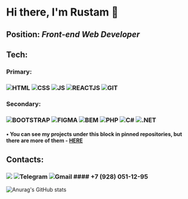 # Hi there, I'm Rustam 👋
## Position: *Front-end Web Developer*
## Tech:
### Primary:
### ![HTML](https://img.shields.io/badge/-HTML-151515?style=for-the-badge&logo=html5) ![CSS](https://img.shields.io/badge/-CSS-151515?style=for-the-badge&logo=css3) ![JS](https://img.shields.io/badge/-JS-151515?style=for-the-badge&logo=javascript) ![REACTJS](https://img.shields.io/badge/-REACTJS-151515?style=for-the-badge&logo=react) ![GIT](https://img.shields.io/badge/-GIT-151515?style=for-the-badge&logo=git)

### Secondary:
### ![BOOTSTRAP](https://img.shields.io/badge/-BOOTSTRAP-151515?style=for-the-badge&logo=bootstrap) ![FIGMA](https://img.shields.io/badge/-FIGMA-151515?style=for-the-badge&logo=figma) ![BEM](https://img.shields.io/badge/-BEM-151515?style=for-the-badge) ![PHP](https://img.shields.io/badge/-PHP-151515?style=for-the-badge&logo=php) ![C#](https://img.shields.io/badge/-C%23-151515?style=for-the-badge&logo=c#) ![.NET](https://img.shields.io/badge/-.NET-151515?style=for-the-badge&logo=.net)

####  • You can see my projects under this block in pinned repositories, but there are more of them - [HERE](https://github.com/ramrusgit?tab=repositories)

## Contacts:
### ![](https://img.shields.io/badge/-LinkedIn-royalblue?style=for-the-badge&logo=linkedin) ![Telegram](https://img.shields.io/badge/-Telegram-24151201?style=for-the-badge&logo=telegram) ![Gmail](https://img.shields.io/badge/-rustamramazanovworkmail@gmail.com-202020?style=for-the-badge) #### +7 (928) 051-12-95

![Anurag's GitHub stats](https://github-readme-stats.vercel.app/api?username=ramrusgit&show_icons=true?theme=react&bg_color=131723)
